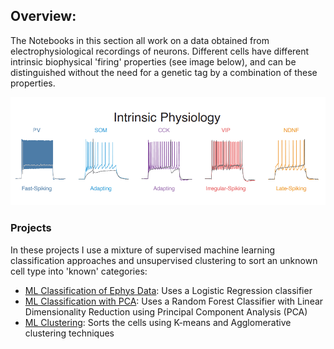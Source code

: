 ## Overview:
The Notebooks in this section all work on a data obtained from electrophysiological recordings of neurons. Different cells have different intrinsic biophysical 'firing' properties (see image below), and can be distinguished without the need for a genetic tag by a combination of these properties.

![image](Spiking_traces.PNG)

### Projects
In these projects I use a mixture of supervised machine learning classification approaches and unsupervised clustering to sort an unknown cell type into 'known' categories:
- [ML Classification of Ephys Data](https://github.com/shinnapinna/data_science_portfolio/blob/f19877a6538a41efb2e17ab33b0c570ec24625e3/Ephys%20files/ML%20Classification%20of%20Ephys%20Data.ipynb): Uses a Logistic Regression classifier
- [ML Classification with PCA](https://github.com/shinnapinna/data_science_portfolio/blob/f19877a6538a41efb2e17ab33b0c570ec24625e3/Ephys%20files/ML%20Classification%20with%20PCA.ipynb): Uses a Random Forest Classifier with Linear Dimensionality Reduction using Principal Component Analysis (PCA)
- [ML Clustering](https://github.com/shinnapinna/data_science_portfolio/blob/f19877a6538a41efb2e17ab33b0c570ec24625e3/Ephys%20files/ML%20Clustering.ipynb): Sorts the cells using K-means and Agglomerative clustering techniques  
